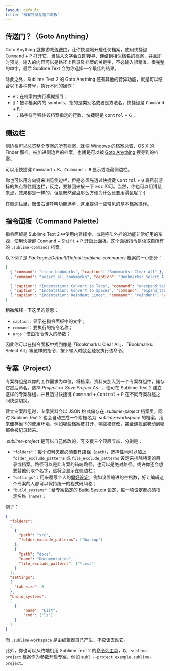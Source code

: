 ```yaml
---
layout: default
title: "档案导览与指令面板"
---
```

## <span id="goto-anything">传送门？（Goto Anything）</span>

Goto Anything 就像游戏[传送门](http://www.youtube.com/watch?v=QjF_AAiTPxk)，让你快速地开启任何档案，使用快捷键 <kbd>Command</kbd> + <kbd>P</kbd> 打开它，当输入文字会立即搜寻、连结到相似档名的档案，并且即时预览。输入的内容可以是路径上目录及档案的关键字，不必输入很精准、很完整的单字，最后 Sublime Text 会为你选择一个最佳的结果。

除此之外，Sublime Text 2 的 Goto Anything 还有其他的特异功能，就是可以结合以下各种符号，执行不同的操作：

* `#`：在档案内执行模糊搜寻；
* `@`：搜寻档案内的 symbols，指的是类别名或者是方法名，快捷键是 <kbd>Command</kbd> + <kbd>R</kbd>；
* `:`：插字符号移往该档案指定的行数，快捷键是 <kbd>control</kbd> + <kbd>G</kbd>；

## <span id="sidebar">侧边栏</span>

侧边栏可以总览整个专案的所有档案，就像 Windows 的档案总管、OS X 的 Finder 那样。被加进侧边栏的档案，也就是可以被 [Goto Anything](/file-management-and-command-palette#goto-anything) 搜寻到的档案。

可以用快捷键 <kbd>Command</kbd> + <kbd>K</kbd>、<kbd>Command</kbd> + <kbd>B</kbd> 显示或隐藏侧边栏。

你也可以用方向键来浏览侧边栏，但是必须先透过快捷键 <kbd>Control</kbd> + <kbd>0</kbd> 将目前游标的焦点移往侧边栏，反之，要移回来按一下 <kbd>Esc</kbd> 即可。当然，你也可以用滑鼠来点，效果都是一样的，但是既然键盘那么方便为什么还要用滑鼠呢？:)

在侧边栏里，敲击右键呼叫功能选单，这里提供一些常见的基本档案操作。

<!-- TODO: 加上 sidebar enhacements 外挂 -->

## <span id="command-palette">指令面板（Command Palette）</span>

指令面板是 Sublime Text 2 中使用内建指令、或是呼叫外挂的功能非常好用的东西，使用快捷键 <kbd>Command</kbd> + <kbd>Shift</kbd> + <kbd>P</kbd> 开启此面板。这个面板指令是读取自所有的 `.sublime-commands` 档案。

以下例子是 _Packages/Default/Default.sublime-commands_ 档案的一小部分：

``` json
[
  { "command": "clear_bookmarks", "caption": "Bookmarks: Clear All" },
  { "command": "select_all_bookmarks", "caption": "Bookmarks: Select All" },

  { "caption": "Indentation: Convert to Tabs", "command": "unexpand_tabs", "args": {"set_translate_tabs": true} },
  { "caption": "Indentation: Convert to Spaces", "command": "expand_tabs", "args": {"set_translate_tabs": true} },
  { "caption": "Indentation: Reindent Lines", "command": "reindent", "args": {"single_line": false} }
]
```

稍微解释一下这里的意思：

* `caption`：显示在指令面板中的文字；
* `command`：要执行的指令名称；
* `args`：借由指令传入的参数；

因此你可以在指令面板中找到像是「Bookmarks: Clear All」、「Bookmarks: Select All」等这样的指令，按下输入时就会触发执行该命令。

## <span id="projects">专案（Project）</span>

专案群组是以你的工作需求为单位，将档案、资料夹加入到一个专案群组中，储存它然后命名。选择 _Project_ >> _Save Project As..._，便可在 Sublime Text 2 建立这样的专案群组，并且透过快捷键 <kbd>Command</kbd> + <kbd>Control</kbd> + <kbd>P</kbd> 在不同专案群组之间快速切换。

建立专案群组时，专案资料会以 JSON 格式储存在 _.sublime-project_ 档案里，同时 Sublime Text 2 也会自动生成一个附档名为 _.sublime-workspace_ 的档案，用来储存当下的使用环境，例如哪些档案被打开、哪些被修改，甚至连视窗卷动到哪都会被记录起来。

_.sublime-project_ 是可以自己修改的，可支援三个顶层节点，分别是：

* `"folders"`：每个资料夹都必须要有路径（`path`），选择性地可以加上 `folder_exclude_patterns` 或 `file_exclude_patterns` 设定来排除特定的目录或档案。路径可以是此专案的箱端路径，也可以是绝对路径。或许你还会想要替他们取个名字，这将会显示在侧边栏；
* `"settings"`：用来覆写个人的[偏好设定](/customization#settings)，例如设置缩进的空格数，好让编辑这个专案的人都可以保持统一的程式码风格；
* `"build_systems"`：给专案指定的 [Build System](/others#build-system) 设定，每一项设定都必须指定名称（`name`）；

例子：

``` json
{
  "folders":
  [
    {
      "path": "src",
      "folder_exclude_patterns": ["backup"]
    },
    {
      "path": "docs",
      "name": "Documentation",
      "file_exclude_patterns": ["*.css"]
    }
  ],
  "settings":
  {
    "tab_size": 8
  },
  "build_systems":
  [
    {
        "name": "List",
        "cmd": ["ls"]
    }
  ]
}
```

而 `.sublime-workspace` 是由编辑器自己产生，不应该去动它。

此外，你也可以从终端机用 Sublime Text 2 的[命令列工具](/others#command-line)，以 `.sublime-project` 档案作为参数开启专案，例如 `subl --project example.sublime-project`。
